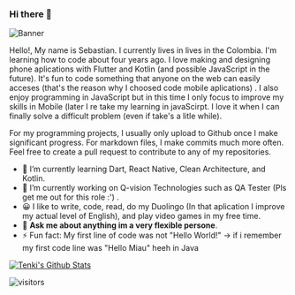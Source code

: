 ### Hi there 👋
![Banner](https://i.pinimg.com/originals/af/07/eb/af07eb30c06a8b329e245a3169ae9f61.png)


Hello!, My name is Sebastian. I currently lives in lives in the Colombia. I'm learning how to code about four years ago. I love making and designing phone aplications with Flutter and Kotlin (and possible JavaScript in the future).  It's fun to code something that anyone on the web can easily acceses (that's the reason why I choosed code mobile aplications) . I also enjoy programming in JavaScript but in this time I only focus to improve my skills in Mobile (later I re take my learning in javaScirpt. I love it when I can finally solve a difficult problem (even if take's a litle while).

For my programming projects, I usually only upload to Github once I make significant progress. For markdown files, I make commits much more often. Feel free to create a pull request to contribute to any of my repositories.

- 🌱 I’m currently learning Dart, React Native, Clean Architecture, and Kotlin.
- 🔭 I’m currently working on Q-vision Technologies such as QA Tester (Pls get me out for this role :') .
- 😀 I like to write, code, read, do my Duolingo (In that aplication I improve my actual level of English), and play video games in my free time.
- 💬 **Ask me about anything im a very flexible persone**.
- ⚡ Fun fact: My first line of code was not "Hello World!" -> if i remember my first code line was "Hello Miau" heeh in Java


[![Tenki's Github Stats](https://github-readme-stats.vercel.app/api?username=amxchang)](https://github.com/anuraghazra/github-readme-stats)

 ![visitors](https://visitor-badge.glitch.me/badge?page_id=SrbastianM.id&left_color=green&right_color=red)
 

